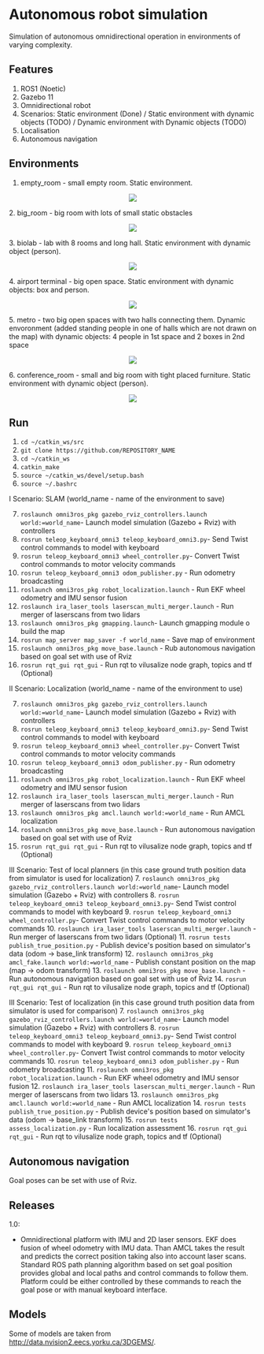 # Autonomous robot simulation
Simulation of autonomous omnidirectional operation in environments of varying complexity.

## Features
1. ROS1 (Noetic)
2. Gazebo 11
3. Omnidirectional robot
4. Scenarios: Static environment (Done) / Static environment with dynamic objects (TODO) / Dynamic environment with Dynamic objects (TODO)
5. Localisation
6. Autonomous navigation
  
## Environments
1. empty_room - small empty room. Static environment.
<p align="center">
  <img src="images/room.png">
  <br/>
</p>
2. big_room - big room with lots of small static obstacles
<p align="center">
  <img src="images/big_room.png">
  <br/>
</p>
3. biolab - lab with 8 rooms and long hall. Static environment with dynamic object (person).
<p align="center">
  <img src="images/biolab.png">
  <br/>
</p>
4. airport terminal - big open space. Static environment with dynamic objects: box and person.
<p align="center">
  <img src="images/airport_terminal.png">
  <br/>
</p>
5. metro - two big open spaces with two halls connecting them. Dynamic envoronment (added standing people in one of halls which are not drawn on the map) with dynamic objects: 4 people in 1st space and 2 boxes in 2nd space
<p align="center">
  <img src="images/metro.png">
  <br/>
</p>
6. conference_room - small and big room with tight placed furniture. Static environment with dynamic object (person).  
<p align="center">
  <img src="images/conference_room.png">
  <br/>
</p>

## Run
1.  `cd ~/catkin_ws/src`
2.  `git clone https://github.com/REPOSITORY_NAME`
3.  `cd ~/catkin_ws`
4.  `catkin_make`
5.  `source ~/catkin_ws/devel/setup.bash`
6.  `source ~/.bashrc`

I Scenario: SLAM (world_name - name of the environment to save)

7. `roslaunch omni3ros_pkg gazebo_rviz_controllers.launch world:=world_name`- Launch model simulation (Gazebo + Rviz) with controllers
8. `rosrun teleop_keyboard_omni3 teleop_keyboard_omni3.py`- Send Twist control commands to model with keyboard
9. `rosrun teleop_keyboard_omni3 wheel_controller.py`- Convert Twist control commands to motor velocity commands
10. `rosrun teleop_keyboard_omni3 odom_publisher.py` - Run odometry broadcasting
11. `roslaunch omni3ros_pkg robot_localization.launch` - Run EKF wheel odometry and IMU sensor fusion
12. `roslaunch ira_laser_tools laserscan_multi_merger.launch` - Run merger of laserscans from two lidars
13. `roslaunch omni3ros_pkg gmapping.launch`- Launch gmapping module o build the map
14. `rosrun map_server map_saver -f world_name` - Save map of environment
15. `roslaunch omni3ros_pkg move_base.launch` - Rub autonomous navigation based on goal set with use of Rviz
16. `rosrun rqt_gui rqt_gui` - Run rqt to vilusalize node graph, topics and tf (Optional)

II Scenario: Localization (world_name - name of the environment to use)

7. `roslaunch omni3ros_pkg gazebo_rviz_controllers.launch world:=world_name`- Launch model simulation (Gazebo + Rviz) with controllers
8. `rosrun teleop_keyboard_omni3 teleop_keyboard_omni3.py`- Send Twist control commands to model with keyboard
9. `rosrun teleop_keyboard_omni3 wheel_controller.py`- Convert Twist control commands to motor velocity commands
10. `rosrun teleop_keyboard_omni3 odom_publisher.py` - Run odometry broadcasting
11. `roslaunch omni3ros_pkg robot_localization.launch` - Run EKF wheel odometry and IMU sensor fusion
12. `roslaunch ira_laser_tools laserscan_multi_merger.launch` - Run merger of laserscans from two lidars
13. `roslaunch omni3ros_pkg amcl.launch world:=world_name` - Run AMCL localization
14. `roslaunch omni3ros_pkg move_base.launch` - Run autonomous navigation based on goal set with use of Rviz
15. `rosrun rqt_gui rqt_gui` - Run rqt to vilusalize node graph, topics and tf (Optional)

III Scenario: Test of local planners (in this case ground truth position data from simulator is used for localization)
7. `roslaunch omni3ros_pkg gazebo_rviz_controllers.launch world:=world_name`- Launch model simulation (Gazebo + Rviz) with controllers
8. `rosrun teleop_keyboard_omni3 teleop_keyboard_omni3.py`- Send Twist control commands to model with keyboard
9. `rosrun teleop_keyboard_omni3 wheel_controller.py`- Convert Twist control commands to motor velocity commands
10. `roslaunch ira_laser_tools laserscan_multi_merger.launch` - Run merger of laserscans from two lidars (Optional)
11. `rosrun tests publish_true_position.py` - Publish device's position based on simulator's data (odom -> base_link transform)
12. `roslaunch omni3ros_pkg amcl_fake.launch world:=world_name` - Publish constant position on the map (map -> odom transform)
13. `roslaunch omni3ros_pkg move_base.launch` - Run autonomous navigation based on goal set with use of Rviz
14. `rosrun rqt_gui rqt_gui` - Run rqt to vilusalize node graph, topics and tf (Optional)

III Scenario: Test of localization (in this case ground truth position data from simulator is used for comparison)
7. `roslaunch omni3ros_pkg gazebo_rviz_controllers.launch world:=world_name`- Launch model simulation (Gazebo + Rviz) with controllers
8. `rosrun teleop_keyboard_omni3 teleop_keyboard_omni3.py`- Send Twist control commands to model with keyboard
9. `rosrun teleop_keyboard_omni3 wheel_controller.py`- Convert Twist control commands to motor velocity commands
10. `rosrun teleop_keyboard_omni3 odom_publisher.py` - Run odometry broadcasting
11. `roslaunch omni3ros_pkg robot_localization.launch` - Run EKF wheel odometry and IMU sensor fusion
12. `roslaunch ira_laser_tools laserscan_multi_merger.launch` - Run merger of laserscans from two lidars
13. `roslaunch omni3ros_pkg amcl.launch world:=world_name` - Run AMCL localization
14. `rosrun tests publish_true_position.py` - Publish device's position based on simulator's data (odom -> base_link transform)
15. `rosrun tests assess_localization.py` - Run localization assessment
16. `rosrun rqt_gui rqt_gui` - Run rqt to vilusalize node graph, topics and tf (Optional)

## Autonomous navigation
Goal poses can be set with use of Rviz. 

## Releases
1.0:
* Omnidirectional platform with IMU and 2D laser sensors. EKF does fusion of wheel odometry with IMU data. Than AMCL takes the result and predicts the correct position taking also into account laser scans. Standard ROS path planning algorithm based on set goal position provides global and local paths and control commands to follow them. Platform could be either controlled by these commands to reach the goal pose or with manual keyboard interface.

## Models
Some of models are taken from http://data.nvision2.eecs.yorku.ca/3DGEMS/.